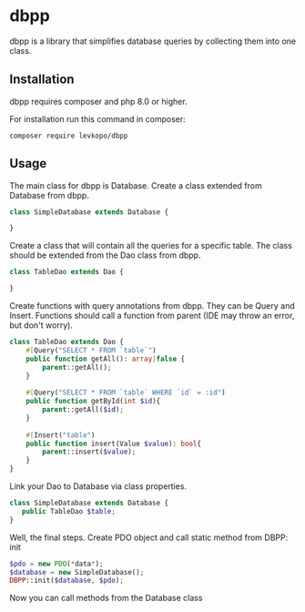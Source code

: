 # dbpp
dbpp is a library that simplifies database queries by collecting them into one class.

## Installation
dbpp requires composer and php 8.0 or higher.

For installation run this command in composer:
```
composer require levkopo/dbpp
```

## Usage
The main class for dbpp is Database.
Create a class extended from Database from dbpp.

```php
class SimpleDatabase extends Database {

}
```

Create a class that will contain all the queries for a specific table.
The class should be extended from the Dao class from dbpp.

```php
class TableDao extends Dao {

}
```

Create functions with query annotations from dbpp.
They can be Query and Insert.
Functions should call a function from parent (IDE may throw an error, but don't worry).

```php
class TableDao extends Dao {
    #[Query("SELECT * FROM `table`")
    public function getAll(): array|false {
        parent::getAll();
    }
    
    #[Query("SELECT * FROM `table` WHERE `id` = :id")
    public function getById(int $id){
        parent::getAll($id);
    }
    
    #[Insert("table")
    public function insert(Value $value): bool{
        parent::insert($value);
    }
}
```

Link your Dao to Database via class properties.
```php
class SimpleDatabase extends Database {
   public TableDao $table;
}
```

Well, the final steps. 
Create PDO object and call static method from DBPP: init
```php
$pdo = new PDO(*data*);
$database = new SimpleDatabase();
DBPP::init($database, $pdo);
```

Now you can call methods from the Database class
